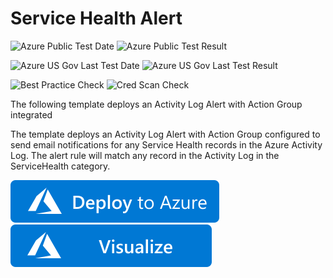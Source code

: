 # Service Health Alert

![Azure Public Test Date](https://azurequickstartsservice.blob.core.windows.net/badges/monitor-servicehealth-alert/PublicLastTestDate.svg)
![Azure Public Test Result](https://azurequickstartsservice.blob.core.windows.net/badges/monitor-servicehealth-alert/PublicDeployment.svg)

![Azure US Gov Last Test Date](https://azurequickstartsservice.blob.core.windows.net/badges/monitor-servicehealth-alert/FairfaxLastTestDate.svg)
![Azure US Gov Last Test Result](https://azurequickstartsservice.blob.core.windows.net/badges/monitor-servicehealth-alert/FairfaxDeployment.svg)

![Best Practice Check](https://azurequickstartsservice.blob.core.windows.net/badges/monitor-servicehealth-alert/BestPracticeResult.svg)
![Cred Scan Check](https://azurequickstartsservice.blob.core.windows.net/badges/monitor-servicehealth-alert/CredScanResult.svg)

The following template deploys an Activity Log Alert with Action Group
integrated

The template deploys an Activity Log Alert with Action Group configured to send
email notifications for any Service Health records in the Azure Activity Log.
The alert rule will match any record in the Activity Log in the ServiceHealth
category.

[![Deploy to Azure](https://raw.githubusercontent.com/Azure/azure-quickstart-templates/master/1-CONTRIBUTION-GUIDE/images/deploytoazure.svg?sanitize=true)](https://portal.azure.com/#create/Microsoft.Template/uri/https%3A%2F%2Fraw.githubusercontent.com%2FAzure%2Fazure-quickstart-templates%2Fmaster%2Fmonitor-servicehealth-alert%2Fazuredeploy.json)
[![Visualize](https://raw.githubusercontent.com/Azure/azure-quickstart-templates/master/1-CONTRIBUTION-GUIDE/images/visualizebutton.svg?sanitize=true)](http://armviz.io/#/?load=https%3A%2F%2Fraw.githubusercontent.com%2FAzure%2Fazure-quickstart-templates%2Fmaster%2Fmonitor-servicehealth-alert%2Fazuredeploy.json)
